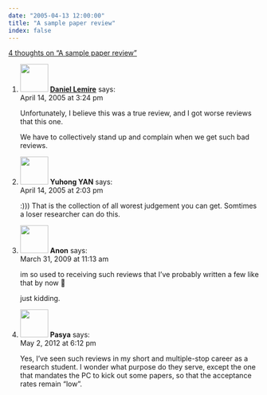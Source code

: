 ```yaml
---
date: "2005-04-13 12:00:00"
title: "A sample paper review"
index: false
---
```


[4 thoughts on &ldquo;A sample paper review&rdquo;](/lemire/blog/2005/04-13-a-sample-paper-review)

<ol class="comment-list">
<li id="comment-2312" class="comment even thread-even depth-1">
<div class="comment-author vcard">
<img alt src="https://secure.gravatar.com/avatar/9c8641f1aebb6763ecf07d31107db2c6?s=56&#038;d=mm&#038;r=g" srcset="https://secure.gravatar.com/avatar/9c8641f1aebb6763ecf07d31107db2c6?s=112&#038;d=mm&#038;r=g 2x" class="avatar avatar-56 photo" height="56" width="56" decoding="async" /> <b class="fn"><a href="https://lemire.me/blog/" class="url" rel="ugc">Daniel Lemire</a></b> <span class="says">says:</span> </div>
<div class="comment-metadata"><time datetime="2005-04-14T15:24:12+00:00">April 14, 2005 at 3:24 pm</time></a> </div>
<div class="comment-content">
<p>Unfortunately, I believe this was a true review, and I got worse reviews that this one.</p>
<p>We have to collectively stand up and complain when we get such bad reviews.</p>
</div>
</li>
<li id="comment-2311" class="comment odd alt thread-odd thread-alt depth-1">
<div class="comment-author vcard">
<img alt src="https://secure.gravatar.com/avatar/673f1b9729b3cbeb731f76d3bf9692b9?s=56&#038;d=mm&#038;r=g" srcset="https://secure.gravatar.com/avatar/673f1b9729b3cbeb731f76d3bf9692b9?s=112&#038;d=mm&#038;r=g 2x" class="avatar avatar-56 photo" height="56" width="56" decoding="async" /> <b class="fn">Yuhong YAN</b> <span class="says">says:</span> </div>
<div class="comment-metadata"><time datetime="2005-04-14T14:03:22+00:00">April 14, 2005 at 2:03 pm</time></a> </div>
<div class="comment-content">
<p>:))) That is the collection of all worest judgement you can get. Somtimes a loser researcher can do this.</p>
</div>
</li>
<li id="comment-50838" class="comment even thread-even depth-1">
<div class="comment-author vcard">
<img alt src="https://secure.gravatar.com/avatar/0ba785b569d32ccd66714795cc07e2bd?s=56&#038;d=mm&#038;r=g" srcset="https://secure.gravatar.com/avatar/0ba785b569d32ccd66714795cc07e2bd?s=112&#038;d=mm&#038;r=g 2x" class="avatar avatar-56 photo" height="56" width="56" loading="lazy" decoding="async" /> <b class="fn">Anon</b> <span class="says">says:</span> </div>
<div class="comment-metadata"><time datetime="2009-03-31T11:13:18+00:00">March 31, 2009 at 11:13 am</time></a> </div>
<div class="comment-content">
<p>im so used to receiving such reviews that I&rsquo;ve probably written a few like that by now 🙂</p>
<p>just kidding.</p>
</div>
</li>
<li id="comment-55229" class="comment odd alt thread-odd thread-alt depth-1">
<div class="comment-author vcard">
<img alt src="https://secure.gravatar.com/avatar/30ab7bb830c6878d7dc6b553f08503fe?s=56&#038;d=mm&#038;r=g" srcset="https://secure.gravatar.com/avatar/30ab7bb830c6878d7dc6b553f08503fe?s=112&#038;d=mm&#038;r=g 2x" class="avatar avatar-56 photo" height="56" width="56" loading="lazy" decoding="async" /> <b class="fn">Pasya</b> <span class="says">says:</span> </div>
<div class="comment-metadata"><time datetime="2012-05-02T18:12:24+00:00">May 2, 2012 at 6:12 pm</time></a> </div>
<div class="comment-content">
<p>Yes, I&rsquo;ve seen such reviews in my short and multiple-stop career as a research student. I wonder what purpose do they serve, except the one that mandates the PC to kick out some papers, so that the acceptance rates remain &ldquo;low&rdquo;.</p>
</div>
</li>
</ol>
